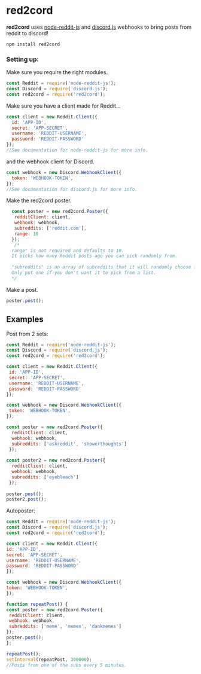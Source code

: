 # red2cord

**red2cord** uses [node-reddit-js](https://www.npmjs.com/package/node-reddit-js) and [discord.js](https://www.npmjs.com/package/discord.js) webhooks to bring posts from reddit to discord!

```
npm install red2cord
```

### Setting up:

Make sure you require the right modules.
```js
const Reddit = require('node-reddit-js');
const Discord = require('discord.js');
const red2cord = require('red2cord');
```

Make sure you have a client made for Reddit...
```js
const client = new Reddit.Client({
  id: 'APP-ID',
  secret: 'APP-SECRET',
  username: 'REDDIT-USERNAME',
  password: 'REDDIT-PASSWORD'
});
//See documentation for node-reddit-js for more info.
```
and the webhook client for Discord.
```js
const webhook = new Discord.WebhookClient({
  token: 'WEBHOOK-TOKEN',
});
//See documentation for discord.js for more info.
```

Make the red2cord poster.
```js
  const poster = new red2cord.Poster({
   redditClient: client,
   webhook: webhook,
   subreddits: ['reddit.com'],
   range: 10
  });
   /*
  range" is not required and defaults to 10.
  It picks how many Reddit posts ago you can pick randomly from.
  
  "subreddits" is an array of subreddits that it will randomly choose from.
  Only put one if you don't want it to pick from a list.
  */
  ```
  
  Make a post.
  ```js
  poster.post();
  ```
 ## Examples
 Post from 2 sets:
 ```js
const Reddit = require('node-reddit-js');
const Discord = require('discord.js');
const red2cord = require('red2cord');

const client = new Reddit.Client({
  id: 'APP-ID',
  secret: 'APP-SECRET',
  username: 'REDDIT-USERNAME',
  password: 'REDDIT-PASSWORD'
});

const webhook = new Discord.WebhookClient({
  token: 'WEBHOOK-TOKEN',
});

const poster = new red2cord.Poster({
   redditClient: client,
   webhook: webhook,
   subreddits: ['askreddit', 'showerthoughts']
  });
  
const poster2 = new red2cord.Poster({
   redditClient: client,
   webhook: webhook,
   subreddits: ['eyebleach']
  });
  
 poster.post();
 poster2.post();
```

 Autoposter:
  ```js
const Reddit = require('node-reddit-js');
const Discord = require('discord.js');
const red2cord = require('red2cord');

const client = new Reddit.Client({
  id: 'APP-ID',
  secret: 'APP-SECRET',
  username: 'REDDIT-USERNAME',
  password: 'REDDIT-PASSWORD'
});

const webhook = new Discord.WebhookClient({
  token: 'WEBHOOK-TOKEN',
});

function repeatPost() {
  const poster = new red2cord.Poster({
   redditClient: client,
   webhook: webhook,
   subreddits: ['meme', 'memes', 'dankmemes']
  });
  poster.post();
};

repeatPost();
setInterval(repeatPost, 300000);
//Posts from one of the subs every 5 minutes.
```
